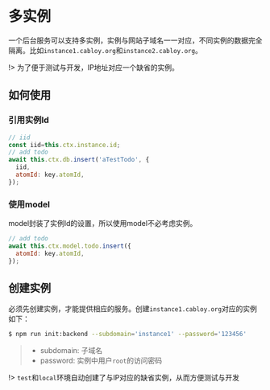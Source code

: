 # 多实例

一个后台服务可以支持多实例，实例与网站子域名一一对应，不同实例的数据完全隔离。比如`instance1.cabloy.org`和`instance2.cabloy.org`。

!> 为了便于测试与开发，IP地址对应一个缺省的实例。

## 如何使用

### 引用实例Id

```javascript
// iid
const iid=this.ctx.instance.id;
// add todo
await this.ctx.db.insert('aTestTodo', {
  iid,
  atomId: key.atomId,
});
```

### 使用model

model封装了实例Id的设置，所以使用model不必考虑实例。

```javascript
// add todo
await this.ctx.model.todo.insert({
  atomId: key.atomId,
});
```

## 创建实例

必须先创建实例，才能提供相应的服务。创建`instance1.cabloy.org`对应的实例如下：

```bash
$ npm run init:backend --subdomain='instance1' --password='123456'
```

> - subdomain: 子域名
> - password: 实例中用户`root`的访问密码

!> `test`和`local`环境自动创建了与IP对应的缺省实例，从而方便测试与开发


